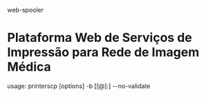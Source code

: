 web-spooler 

Plataforma Web de Serviços de Impressão para Rede de Imagem Médica
===========

usage: printerscp [options] -b [<aet>[@<ip>]:]<port> --no-validate


